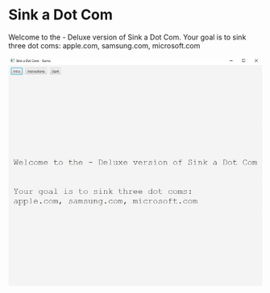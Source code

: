 # Sink a Dot Com
Welcome to the - Deluxe version of Sink a Dot Com.
Your goal is to sink three dot coms: apple.com, samsung.com, microsoft.com



![alt-text](https://github.com/vladpop20/Game_SinkDotCom/blob/main/Game_SinkDotCom.gif)
